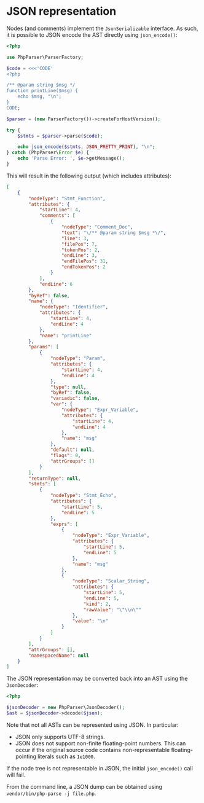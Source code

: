 JSON representation
===================

Nodes (and comments) implement the `JsonSerializable` interface. As such, it is possible to JSON
encode the AST directly using `json_encode()`:

```php
<?php

use PhpParser\ParserFactory;

$code = <<<'CODE'
<?php

/** @param string $msg */
function printLine($msg) {
    echo $msg, "\n";
}
CODE;

$parser = (new ParserFactory())->createForHostVersion();

try {
    $stmts = $parser->parse($code);

    echo json_encode($stmts, JSON_PRETTY_PRINT), "\n";
} catch (PhpParser\Error $e) {
    echo 'Parse Error: ', $e->getMessage();
}
```

This will result in the following output (which includes attributes):

```json
[
    {
        "nodeType": "Stmt_Function",
        "attributes": {
            "startLine": 4,
            "comments": [
                {
                    "nodeType": "Comment_Doc",
                    "text": "\/** @param string $msg *\/",
                    "line": 3,
                    "filePos": 7,
                    "tokenPos": 2,
                    "endLine": 3,
                    "endFilePos": 31,
                    "endTokenPos": 2
                }
            ],
            "endLine": 6
        },
        "byRef": false,
        "name": {
            "nodeType": "Identifier",
            "attributes": {
                "startLine": 4,
                "endLine": 4
            },
            "name": "printLine"
        },
        "params": [
            {
                "nodeType": "Param",
                "attributes": {
                    "startLine": 4,
                    "endLine": 4
                },
                "type": null,
                "byRef": false,
                "variadic": false,
                "var": {
                    "nodeType": "Expr_Variable",
                    "attributes": {
                        "startLine": 4,
                        "endLine": 4
                    },
                    "name": "msg"
                },
                "default": null,
                "flags": 0,
                "attrGroups": []
            }
        ],
        "returnType": null,
        "stmts": [
            {
                "nodeType": "Stmt_Echo",
                "attributes": {
                    "startLine": 5,
                    "endLine": 5
                },
                "exprs": [
                    {
                        "nodeType": "Expr_Variable",
                        "attributes": {
                            "startLine": 5,
                            "endLine": 5
                        },
                        "name": "msg"
                    },
                    {
                        "nodeType": "Scalar_String",
                        "attributes": {
                            "startLine": 5,
                            "endLine": 5,
                            "kind": 2,
                            "rawValue": "\"\\n\""
                        },
                        "value": "\n"
                    }
                ]
            }
        ],
        "attrGroups": [],
        "namespacedName": null
    }
]
```

The JSON representation may be converted back into an AST using the `JsonDecoder`:

```php
<?php

$jsonDecoder = new PhpParser\JsonDecoder();
$ast = $jsonDecoder->decode($json);
```

Note that not all ASTs can be represented using JSON. In particular:

 * JSON only supports UTF-8 strings.
 * JSON does not support non-finite floating-point numbers. This can occur if the original source
   code contains non-representable floating-pointing literals such as `1e1000`.

If the node tree is not representable in JSON, the initial `json_encode()` call will fail.

From the command line, a JSON dump can be obtained using `vendor/bin/php-parse -j file.php`.

